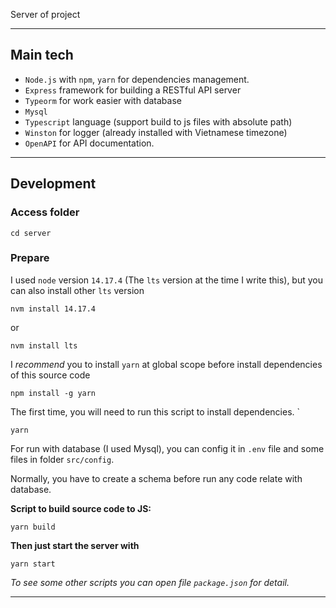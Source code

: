 Server of project

---

## Main tech

- `Node.js` with `npm`, `yarn` for dependencies management.
- `Express` framework for building a RESTful API server
- `Typeorm` for work easier with database
- `Mysql`
- `Typescript` language (support build to js files with absolute path)
- `Winston` for logger (already installed with Vietnamese timezone)
- `OpenAPI` for API documentation.

---

## Development

### Access folder

```
cd server
```

### Prepare

I used `node` version `14.17.4` (The `lts` version at the time I write this), but you can also install other `lts` version

```
nvm install 14.17.4
```

or

```
nvm install lts
```

I _recommend_ you to install `yarn` at global scope before install dependencies of this source code

```
npm install -g yarn
```

The first time, you will need to run this script to install dependencies.
`

```
yarn
```

For run with database (I used Mysql), you can config it in `.env` file and some files in folder `src/config`.

Normally, you have to create a schema before run any code relate with database.

**Script to build source code to JS:**

```
yarn build
```

**Then just start the server with**

```
yarn start
```

_To see some other scripts you can open file `package.json` for detail._

---
